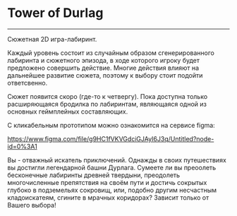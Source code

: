 # Tower of Durlag
---
Сюжетная 2D игра-лабиринт.

Каждый уровень состоит из случайным образом сгенерированного лабиринта и сюжетного эпизода, в ходе
которого игроку будет предложено совершить действие. Многие действия влияют на дальнейшее развитие
сюжета, поэтому к выбору стоит подойти ответсвенно. 

Сюжет появится скоро (где-то к четвергу). Пока доступна только расширяющаяся бродилка по лабиринтам, 
являющаяся одной из основных геймплейных составляющих.

С кликабельным прототипом можно ознакомится на сервисе figma:

https://www.figma.com/file/g9HC1fVKVGdciGJAyI6J3q/Untitled?node-id=0%3A1


Вы - отважный искатель приключений. Однажды в своих путешествиях вы достигли легендарной башни Дурлага. Сумеете ли вы преоолеть
бесконечные лабиринты древней твердыни, преодолеть многочисленные препятствия на своём пути и достичь сокрытых глубоко в подземельях сокровищ, или, подобно другим несчастным кладоискатеям, сгините в мрачных коридорах? Зависит только от Вашего выбора!
